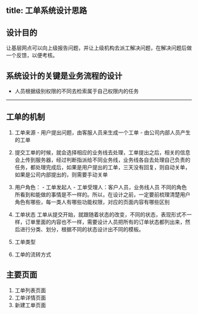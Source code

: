 title: 工单系统设计思路
---

## 设计目的
让基层网点可以向上级报告问题，并让上级机构去派工解决问题，在解决问题后做一个反馈，以便考核。

## 系统设计的关键是业务流程的设计
- 人员根据级别权限的不同去检索属于自己权限内的任务

--------

## 工单的机制
  1. 工单来源
    - 用户提出问题，由客服人员来生成一个工单
    - 由公司内部人员产生的工单

  2. 提交工单的时候，就会选择相应的业务线去处理，工单提出之后，相关的信息会上传到服务器，经过判断指派给不同业务线，业务线各自去处理自己负责的任务，都处理完成后，如果是用户提出的工单，三天没有回复，则自动关单，如果是公司内部提出的，则需要手动关单

  3. 用户角色：
    - 工单发起人
    - 工单受理人：客户人员，业务线人员
    不同的角色所看到和能做的事情是不一样的。所以，在设计之前，一定要前梳理清楚用户角色有哪些，每一类人有哪些功能权限，对应的页面内容有哪些区别

  4. 工单状态
    工单从提交开始，就跟随着状态的改变，不同的状态，表现形式不一样，订单里面的内容也不一样，需要设计人员把所有的订单状态都列出来，然后进行分类、划分，根据不同的状态设计出不同的模板。

  5. 工单类型
  6. 工单的流转方式

## 主要页面
  1. 工单列表页面
  2. 工单详情页面
  3. 新建工单页面